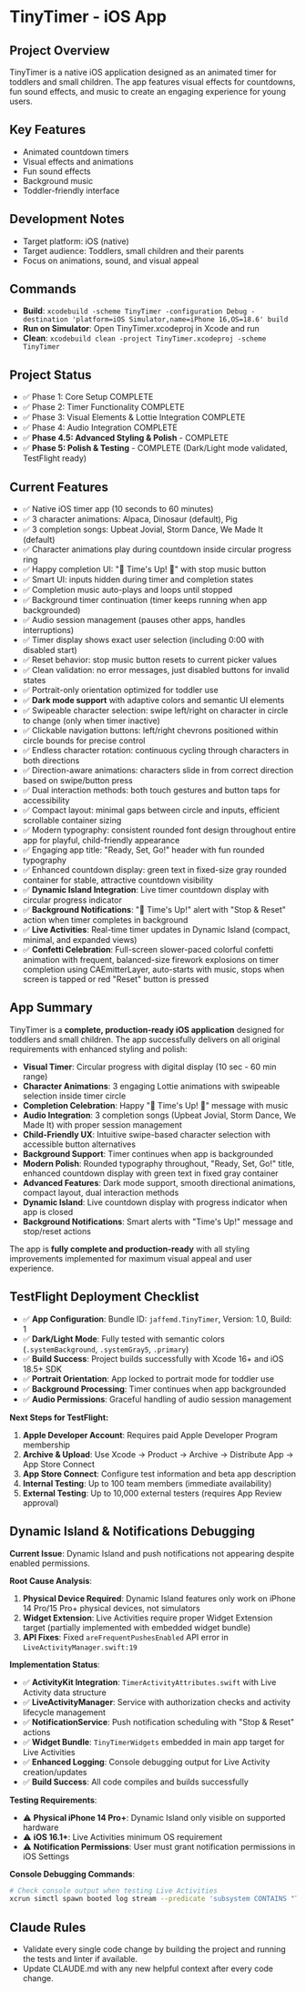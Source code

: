 # TinyTimer - iOS App

## Project Overview
TinyTimer is a native iOS application designed as an animated timer for toddlers and small children. The app features visual effects for countdowns, fun sound effects, and music to create an engaging experience for young users.

## Key Features
- Animated countdown timers
- Visual effects and animations
- Fun sound effects
- Background music
- Toddler-friendly interface

## Development Notes
- Target platform: iOS (native)
- Target audience: Toddlers,  small children and their parents
- Focus on animations, sound, and visual appeal

## Commands
- **Build**: `xcodebuild -scheme TinyTimer -configuration Debug -destination 'platform=iOS Simulator,name=iPhone 16,OS=18.6' build`
- **Run on Simulator**: Open TinyTimer.xcodeproj in Xcode and run
- **Clean**: `xcodebuild clean -project TinyTimer.xcodeproj -scheme TinyTimer`

## Project Status
- ✅ Phase 1: Core Setup COMPLETE
- ✅ Phase 2: Timer Functionality COMPLETE  
- ✅ Phase 3: Visual Elements & Lottie Integration COMPLETE
- ✅ Phase 4: Audio Integration COMPLETE
- ✅ **Phase 4.5: Advanced Styling & Polish** - COMPLETE
- ✅ **Phase 5: Polish & Testing** - COMPLETE (Dark/Light mode validated, TestFlight ready)

## Current Features
- ✅ Native iOS timer app (10 seconds to 60 minutes)
- ✅ 3 character animations: Alpaca, Dinosaur (default), Pig
- ✅ 3 completion songs: Upbeat Jovial, Storm Dance, We Made It (default)
- ✅ Character animations play during countdown inside circular progress ring
- ✅ Happy completion UI: "🎉 Time's Up! 🎉" with stop music button
- ✅ Smart UI: inputs hidden during timer and completion states
- ✅ Completion music auto-plays and loops until stopped
- ✅ Background timer continuation (timer keeps running when app backgrounded)
- ✅ Audio session management (pauses other apps, handles interruptions)
- ✅ Timer display shows exact user selection (including 0:00 with disabled start)
- ✅ Reset behavior: stop music button resets to current picker values
- ✅ Clean validation: no error messages, just disabled buttons for invalid states
- ✅ Portrait-only orientation optimized for toddler use
- ✅ **Dark mode support** with adaptive colors and semantic UI elements
- ✅ Swipeable character selection: swipe left/right on character in circle to change (only when timer inactive)
- ✅ Clickable navigation buttons: left/right chevrons positioned within circle bounds for precise control
- ✅ Endless character rotation: continuous cycling through characters in both directions
- ✅ Direction-aware animations: characters slide in from correct direction based on swipe/button press
- ✅ Dual interaction methods: both touch gestures and button taps for accessibility
- ✅ Compact layout: minimal gaps between circle and inputs, efficient scrollable container sizing
- ✅ Modern typography: consistent rounded font design throughout entire app for playful, child-friendly appearance
- ✅ Engaging app title: "Ready, Set, Go!" header with fun rounded typography
- ✅ Enhanced countdown display: green text in fixed-size gray rounded container for stable, attractive countdown visibility
- ✅ **Dynamic Island Integration**: Live timer countdown display with circular progress indicator
- ✅ **Background Notifications**: "🎉 Time's Up!" alert with "Stop & Reset" action when timer completes in background
- ✅ **Live Activities**: Real-time timer updates in Dynamic Island (compact, minimal, and expanded views)
- ✅ **Confetti Celebration**: Full-screen slower-paced colorful confetti animation with frequent, balanced-size firework explosions on timer completion using CAEmitterLayer, auto-starts with music, stops when screen is tapped or red "Reset" button is pressed

## App Summary
TinyTimer is a **complete, production-ready iOS application** designed for toddlers and small children. The app successfully delivers on all original requirements with enhanced styling and polish:

- **Visual Timer**: Circular progress with digital display (10 sec - 60 min range)
- **Character Animations**: 3 engaging Lottie animations with swipeable selection inside timer circle
- **Completion Celebration**: Happy "🎉 Time's Up! 🎉" message with music
- **Audio Integration**: 3 completion songs (Upbeat Jovial, Storm Dance, We Made It) with proper session management
- **Child-Friendly UX**: Intuitive swipe-based character selection with accessible button alternatives
- **Background Support**: Timer continues when app is backgrounded
- **Modern Polish**: Rounded typography throughout, "Ready, Set, Go!" title, enhanced countdown display with green text in fixed gray container
- **Advanced Features**: Dark mode support, smooth directional animations, compact layout, dual interaction methods
- **Dynamic Island**: Live countdown display with progress indicator when app is closed
- **Background Notifications**: Smart alerts with "Time's Up!" message and stop/reset actions

The app is **fully complete and production-ready** with all styling improvements implemented for maximum visual appeal and user experience.

## TestFlight Deployment Checklist
- ✅ **App Configuration**: Bundle ID: `jaffemd.TinyTimer`, Version: 1.0, Build: 1
- ✅ **Dark/Light Mode**: Fully tested with semantic colors (`.systemBackground`, `.systemGray5`, `.primary`)
- ✅ **Build Success**: Project builds successfully with Xcode 16+ and iOS 18.5+ SDK
- ✅ **Portrait Orientation**: App locked to portrait mode for toddler use
- ✅ **Background Processing**: Timer continues when app backgrounded
- ✅ **Audio Permissions**: Graceful handling of audio session management

**Next Steps for TestFlight:**
1. **Apple Developer Account**: Requires paid Apple Developer Program membership
2. **Archive & Upload**: Use Xcode → Product → Archive → Distribute App → App Store Connect
3. **App Store Connect**: Configure test information and beta app description
4. **Internal Testing**: Up to 100 team members (immediate availability)
5. **External Testing**: Up to 10,000 external testers (requires App Review approval)

## Dynamic Island & Notifications Debugging

**Current Issue**: Dynamic Island and push notifications not appearing despite enabled permissions.

**Root Cause Analysis**:
1. **Physical Device Required**: Dynamic Island features only work on iPhone 14 Pro/15 Pro+ physical devices, not simulators
2. **Widget Extension**: Live Activities require proper Widget Extension target (partially implemented with embedded widget bundle)
3. **API Fixes**: Fixed `areFrequentPushesEnabled` API error in `LiveActivityManager.swift:19`

**Implementation Status**:
- ✅ **ActivityKit Integration**: `TimerActivityAttributes.swift` with Live Activity data structure
- ✅ **LiveActivityManager**: Service with authorization checks and activity lifecycle management
- ✅ **NotificationService**: Push notification scheduling with "Stop & Reset" actions
- ✅ **Widget Bundle**: `TinyTimerWidgets` embedded in main app target for Live Activities
- ✅ **Enhanced Logging**: Console debugging output for Live Activity creation/updates
- ✅ **Build Success**: All code compiles and builds successfully

**Testing Requirements**:
- ⚠️ **Physical iPhone 14 Pro+**: Dynamic Island only visible on supported hardware
- ⚠️ **iOS 16.1+**: Live Activities minimum OS requirement
- ⚠️ **Notification Permissions**: User must grant notification permissions in iOS Settings

**Console Debugging Commands**:
```bash
# Check console output when testing Live Activities
xcrun simctl spawn booted log stream --predicate 'subsystem CONTAINS "TinyTimer"'
```

## Claude Rules
- Validate every single code change by building the project and running the tests and linter if available.
- Update CLAUDE.md with any new helpful context after every code change.
